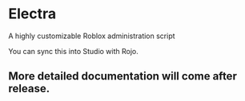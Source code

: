 # Electra
A highly customizable Roblox administration script

You can sync this into Studio with Rojo.

## More detailed documentation will come after release.

